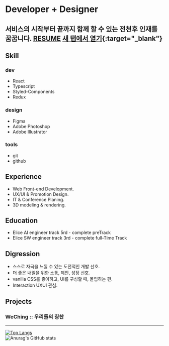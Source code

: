 Developer + Designer
====
서비스의 시작부터 끝까지 함께 할 수 있는 전천후 인재를 꿈꿉니다.
<a href="https://www.figma.com/file/NQY8ydaRTpjmLhtIaAjIJR/%EA%B9%80%EC%9C%A4%EC%88%98-resume?node-id=0%3A1&t=zUxPYvjW0b3PFHyD-1" target="_blank">RESUME</a>
[새 탭에서 열기](https://www.google.com/){:target="_blank"}
------
## Skill

### dev
- React
- Typescript
- Styled-Components
- Redux

### design
- Figma
- Adobe Photoshop
- Adobe Illustrator

### tools
- git
- github

## Experience
- Web Front-end Development.
- UX/UI & Promotion Design.
- IT & Conference Planing.
- 3D modeling & rendering.

## Education
- Elice AI engineer track 5rd - complete preTrack
- Elice SW engineer track 3rd - complete full-Time Track

## Digression
- 스스로 자극을 느낄 수 있는 도전적인 개발 선호.
- 더 좋은 내일을 위한 소통, 제안, 성장 선호.
- vanilla CSS를 좋아하고, UI를 구성할 때, 몰입하는 편.
- Interaction UXUI 관심.

## Projects
### WeChing :: 우리들의 칭찬
------
<!-- 
<img src="https://img.shields.io/badge/JavaScript-F7DF1E?style=flat-square&logo=JavaScript&logoColor=black"/>
<img src="https://img.shields.io/badge/React.js-61DAFB?style=flat-square&logo=React&logoColor=black"/>
<img src="https://img.shields.io/badge/TypeScript-3178C6?style=flat-square&logo=TypeScript&logoColor=black"/>
<img src="https://img.shields.io/badge/StyledComponents-DB7093?style=flat-square&logo=styled-components&logoColor=black"/>
<img src="https://img.shields.io/badge/HTML5-E34F26?style=flat-square&logo=HTML5&logoColor=black"/>
<img src="https://img.shields.io/badge/CSS3-1572B6?style=flat-square&logo=CSS3&logoColor=black"/>
<img src="https://img.shields.io/badge/Figma-F24E1E?style=flat-square&logo=Figma&logoColor=black"/>
<img src="https://img.shields.io/badge/Adobe Photoshop-31A8FF?style=flat-square&logo=Adobe Photoshop&logoColor=black"/>
<img src="https://img.shields.io/badge/Adobe Illustrator-FF9A00?style=flat-square&logo=Adobe Illustrator&logoColor=black"/>
<img src="https://img.shields.io/badge/Git-F05032?style=flat-square&logo=Git&logoColor=black"/>
 -->
[![Top Langs](https://github-readme-stats.vercel.app/api/top-langs/?username=snowriceDD&layout=compact)](https://github.com/snowriceDD/github-readme-stats)
<br>
![Anurag's GitHub stats](https://github-readme-stats.vercel.app/api?username=snowriceDD&show_icons=true&theme=vue)
